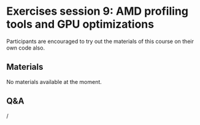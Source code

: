 # Exercises session 9: AMD profiling tools and GPU optimizations

Participants are encouraged to try out the materials of this course on their own code also.


## Materials

No materials available at the moment.


## Q&A

/
